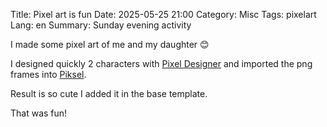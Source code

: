 Title: Pixel art is fun
Date: 2025-05-25 21:00
Category: Misc
Tags: pixelart
Lang: en
Summary: Sunday evening activity

I made some pixel art of me and my daughter 😊

I designed quickly 2 characters with [Pixel Designer](https://mounirtohami.itch.io/pixeldesigner) and imported the png frames into [Piksel](https://www.piskelapp.com).

Result is so cute I added it in the base template.

That was fun!
